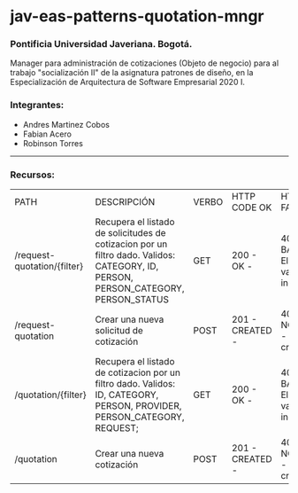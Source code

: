 # jav-eas-patterns-quotation-mngr

### Pontificia Universidad Javeriana. Bogotá.

Manager para administración de cotizaciones (Objeto de negocio) para al trabajo "socialización II" de la asignatura patrones 
de diseño, en la Especialización de Arquitectura de Software Empresarial 2020 I.

### Integrantes:

* Andres Martinez Cobos
* Fabian Acero
* Robinson Torres

* * *

### Recursos:

<table>
    <tr>
        <td>PATH</td>
        <td>DESCRIPCIÓN</td>
        <td>VERBO</td>
        <td>HTTP CODE OK</td>
        <td>HTTP CODES FAILED</td>
    </tr>
    <tr>
        <td>/request-quotation/{filter}</td>
        <td>Recupera el listado de solicitudes de cotizacion por un filtro dado. Validos:<br>
            CATEGORY,
            ID,
            PERSON,
            PERSON_CATEGORY,
            PERSON_STATUS
        </td>
        <td>GET</td>
        <td>200 - OK -</td>
        <td>400 - BAD_REQUEST - El filtro contiene valores incorrectos</td>
    </tr>
    <tr>
        <td>/request-quotation</td>
        <td>Crear una nueva solicitud de cotización</td>
        <td>POST</td>
        <td>201 - CREATED -</td>
        <td>406 - NOT_ACCEPTABLE - Datos de creación invalidos</td>
    </tr>
    <tr>
        <td>/quotation/{filter}</td>
        <td>Recupera el listado de cotizacion por un filtro dado. Validos:<br>
            ID,
            CATEGORY,
            PERSON,
            PROVIDER,
                PERSON_CATEGORY,
                REQUEST;
        </td>
        <td>GET</td>
        <td>200 - OK -</td>
        <td>400 - BAD_REQUEST - El filtro contiene valores incorrectos</td>
    </tr>
    <tr>
        <td>/quotation</td>
        <td>Crear una nueva cotización</td>
        <td>POST</td>
        <td>201 - CREATED -</td>
        <td>406 - NOT_ACCEPTABLE - Datos de creación invalidos</td>
    </tr>
</table>